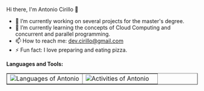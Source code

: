 Hi there, I'm Antonio Cirillo 👋

- 🔭 I’m currently working on several projects for the master's degree.
- 🌱 I’m currently learning the concepts of Cloud Computing and concurrent and parallel programming.
- 📫 How to reach me: dev.cirillo@gmail.com
- ⚡ Fun fact: I love preparing and eating pizza.

**Languages and Tools:**  

<table border="none">
  <td width="50%" display="inline" border="none">
    <div align="left" width="50%" display="inline">
      <img src="https://github-readme-stats.vercel.app/api/top-langs/?username=antonio-cirillo&layout=compact&theme=github_dark" alt="Languages of Antonio" /> 
    </div>
  </td>
  <td border="none">
    <div align="left" width="25%">
      <img src="https://github-readme-stats.vercel.app/api?username=antonio-cirillo&hide=issues&theme=github_dark&show_icons=true" alt="Activities of Antonio"/>
    </div>
  </td>
</table>
